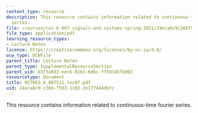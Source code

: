 ```yaml
---
content_type: resource
description: This resource contains information related to continuous-time fourier
  series.
file: /courses/res-6-007-signals-and-systems-spring-2011/24eca8c9c36bf5931c022e17fd44dbfc_MITRES_6_007S11_lec07.pdf
file_type: application/pdf
learning_resource_types:
- Lecture Notes
license: https://creativecommons.org/licenses/by-nc-sa/4.0/
ocw_type: OCWFile
parent_title: Lecture Notes
parent_type: SupplementalResourceSection
parent_uid: 03f3a033-eec6-8163-6dbc-ff50345fb002
resourcetype: Document
title: MITRES_6_007S11_lec07.pdf
uid: 24eca8c9-c36b-f593-1c02-2e17fd44dbfc
---
```

This resource contains information related to continuous-time fourier series.
